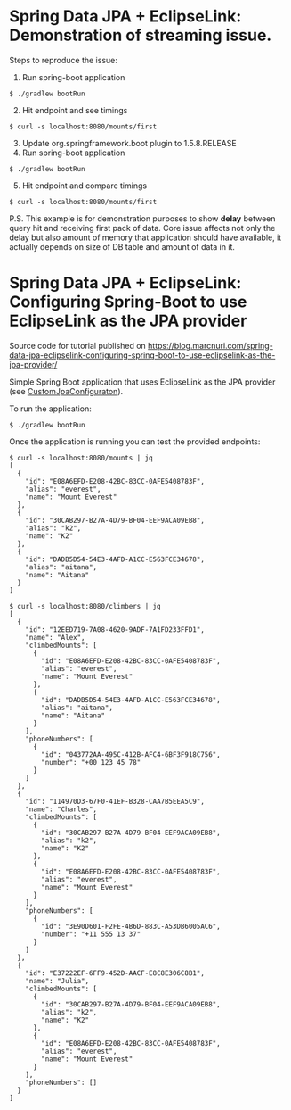 # Spring Data JPA + EclipseLink: Demonstration of streaming issue.
Steps to reproduce the issue:
1. Run spring-boot application
```shell script
$ ./gradlew bootRun
```
2. Hit endpoint and see timings
```shell script
$ curl -s localhost:8080/mounts/first 
```
3. Update org.springframework.boot plugin to 1.5.8.RELEASE
4. Run spring-boot application
```shell script
$ ./gradlew bootRun
```
5. Hit endpoint and compare timings
```shell script
$ curl -s localhost:8080/mounts/first 
```

P.S. This example is for demonstration purposes to show **delay** between query hit and receiving first pack of data.
Core issue affects not only the delay but also amount of memory that application should have available,
it actually depends on size of DB table and amount of data in it.


# Spring Data JPA + EclipseLink: Configuring Spring-Boot to use EclipseLink as the JPA provider

Source code for tutorial published on https://blog.marcnuri.com/spring-data-jpa-eclipselink-configuring-spring-boot-to-use-eclipselink-as-the-jpa-provider/

Simple Spring Boot application that uses EclipseLink as the JPA provider (see
[CustomJpaConfiguraton](src/main/java/com/marcnuri/demo/springeclipselink/CustomJpaConfiguration.java)).

To run the application:
```shell script
$ ./gradlew bootRun
```

Once the application is running you can test the provided endpoints:
```shell script
$ curl -s localhost:8080/mounts | jq
[
  {
    "id": "E08A6EFD-E208-42BC-83CC-0AFE5408783F",
    "alias": "everest",
    "name": "Mount Everest"
  },
  {
    "id": "30CAB297-B27A-4D79-BF04-EEF9ACA09EB8",
    "alias": "k2",
    "name": "K2"
  },
  {
    "id": "DADB5D54-54E3-4AFD-A1CC-E563FCE34678",
    "alias": "aitana",
    "name": "Aitana"
  }
]
```
```shell script
$ curl -s localhost:8080/climbers | jq
[
  {
    "id": "12EED719-7A08-4620-9ADF-7A1FD233FFD1",
    "name": "Alex",
    "climbedMounts": [
      {
        "id": "E08A6EFD-E208-42BC-83CC-0AFE5408783F",
        "alias": "everest",
        "name": "Mount Everest"
      },
      {
        "id": "DADB5D54-54E3-4AFD-A1CC-E563FCE34678",
        "alias": "aitana",
        "name": "Aitana"
      }
    ],
    "phoneNumbers": [
      {
        "id": "043772AA-495C-412B-AFC4-6BF3F918C756",
        "number": "+00 123 45 78"
      }
    ]
  },
  {
    "id": "114970D3-67F0-41EF-B328-CAA7B5EEA5C9",
    "name": "Charles",
    "climbedMounts": [
      {
        "id": "30CAB297-B27A-4D79-BF04-EEF9ACA09EB8",
        "alias": "k2",
        "name": "K2"
      },
      {
        "id": "E08A6EFD-E208-42BC-83CC-0AFE5408783F",
        "alias": "everest",
        "name": "Mount Everest"
      }
    ],
    "phoneNumbers": [
      {
        "id": "3E90D601-F2FE-4B6D-883C-A53DB6005AC6",
        "number": "+11 555 13 37"
      }
    ]
  },
  {
    "id": "E37222EF-6FF9-452D-AACF-E8C8E306C8B1",
    "name": "Julia",
    "climbedMounts": [
      {
        "id": "30CAB297-B27A-4D79-BF04-EEF9ACA09EB8",
        "alias": "k2",
        "name": "K2"
      },
      {
        "id": "E08A6EFD-E208-42BC-83CC-0AFE5408783F",
        "alias": "everest",
        "name": "Mount Everest"
      }
    ],
    "phoneNumbers": []
  }
]
```
